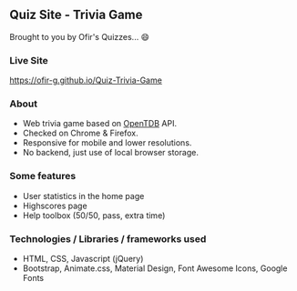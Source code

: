 ## Quiz Site - Trivia Game

Brought to you by Ofir's Quizzes... :smile:

### Live Site
https://ofir-g.github.io/Quiz-Trivia-Game

### About
- Web trivia game based on [OpenTDB](https://opentdb.com "OpenTBD") API.
- Checked on Chrome & Firefox.
- Responsive for mobile and lower resolutions.
- No backend, just use of local browser storage.

### Some features
- User statistics in the home page
- Highscores page
- Help toolbox (50/50, pass, extra time)

### Technologies / Libraries / frameworks used
- HTML, CSS, Javascript (jQuery)
- Bootstrap, Animate.css, Material Design, Font Awesome Icons, Google Fonts